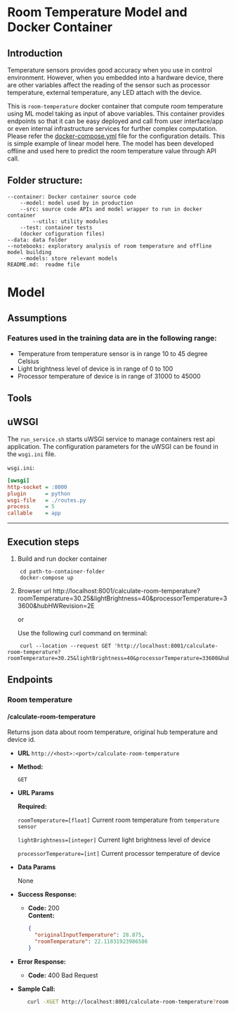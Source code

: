 ﻿# Room Temperature Model and Docker Container

## Introduction
Temperature sensors provides good accuracy when you use in control environment. However, when you embedded into a hardware
device, there are other variables affect the reading of the sensor such as processor temperature, external temperature,
any LED attach with the device.

This is `room-temperature` docker container that compute room temperature using ML model taking as input of above 
variables. This container provides endpoints so that it can be easy deployed and call from user interface/app or even 
internal infrastructure services for further complex computation.
Please refer the [docker-compose.yml](container/docker-compose.yml) file for the configuration details. This is simple example of 
linear model here. The model has been developed offline and used here to predict the room temperature value through API 
call.

## Folder structure:
```
--container: Docker container source code
    --model: model used by in production
    --src: source code APIs and model wrapper to run in docker container
        --utils: utility modules
    --test: container tests
    (docker cofiguration files)
--data: data folder
--notebooks: exploratory analysis of room temperature and offline model building
    --models: store relevant models
README.md:  readme file
```

# Model 
## Assumptions
### Features used in the training data are in the following range:
* Temperature from temperature sensor is in range 10 to 45 degree Celsius 
* Light brightness level of device is in range of 0 to 100 
* Processor temperature of device is in range of 31000 to 45000

## Tools
**uWSGI**
---
The `run_service.sh` starts uWSGI service to manage containers rest api application. The configuration parameters
for the uWSGI can be found in the `wsgi.ini` file.

`wsgi.ini`:

```ini
[uwsgi]
http-socket = :8000
plugin      = python
wsgi-file   = ./routes.py
process     = 5
callable    = app
```

---

## Execution steps

1. Build and run docker container
```commandline
    cd path-to-container-folder
    docker-compose up
```
2.  Browser url 
    http://localhost:8001/calculate-room-temperature?roomTemperature=30.25&lightBrightness=40&processorTemperature=33600&hubHWRevision=2E
    
    or
    
    Use the following curl command on terminal:
```commandline
    curl --location --request GET 'http://localhost:8001/calculate-room-temperature?roomTemperature=30.25&lightBrightness=40&processorTemperature=33600&hubHWRevision=2E'  
```


## Endpoints
### Room temperature
#### /calculate-room-temperature

Returns json data about room temperature, original hub temperature and device id.

* **URL**
  `http://<host>:<port>/calculate-room-temperature`

* **Method:**

  `GET`

*  **URL Params**

   **Required:**

   `roomTemperature=[float]` Current room temperature from `temperature sensor`

   `lightBrightness=[integer]` Current light brightness level of device

   `processorTemperature=[int]` Current processor temperature of device

* **Data Params**

  None

* **Success Response:**

  * **Code:** 200 <br />
    **Content:**
    ```json
    {
      "originalInputTemperature": 28.875,
      "roomTemperature": 22.11831923986586
    }
    ```

* **Error Response:**

  * **Code:** 400 Bad Request <br />

* **Sample Call:**

     ```bash
        curl -XGET http://localhost:8001/calculate-room-temperature?roomTemperature=28.875&lightBrightness=10&processorTemperature=34100
     ```
  